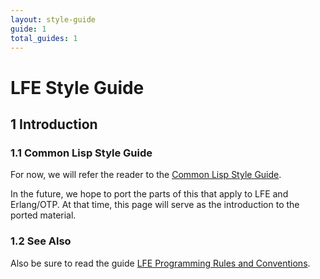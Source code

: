```yaml
---
layout: style-guide
guide: 1
total_guides: 1
---
```

# LFE Style Guide

## 1 Introduction

### 1.1 Common Lisp Style Guide

For now, we will refer the reader to the
<a href="http://google-styleguide.googlecode.com/svn/trunk/lispguide.xml">Common
Lisp Style Guide</a>.

In the future, we hope to port the parts of this that apply to LFE and
Erlang/OTP. At that time, this page will serve as the introduction to the
ported material.

### 1.2 See Also

Also be sure to read the guide <a href="/prog-rules/1.html">LFE Programming
Rules and Conventions</a>.

